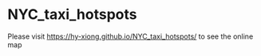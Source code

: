 # NYC_taxi_hotspots
Please visit https://hy-xiong.github.io/NYC_taxi_hotspots/ to see the online map


